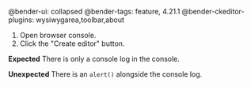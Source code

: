 @bender-ui: collapsed
@bender-tags: feature, 4.21.1
@bender-ckeditor-plugins: wysiwygarea,toolbar,about

1. Open browser console.
1. Click the "Create editor" button.

**Expected** There is only a console log in the console.

**Unexpected** There is an `alert()` alongside the console log.

